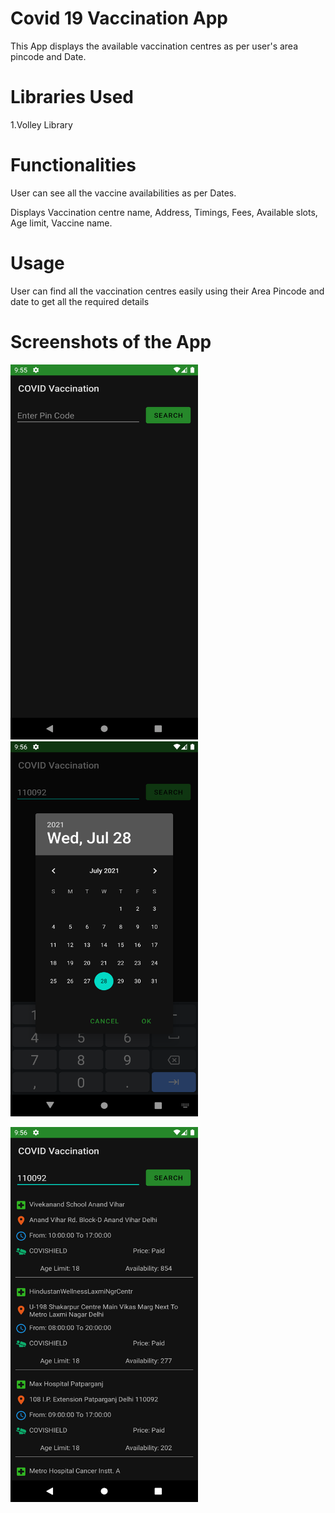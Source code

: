 # Covid 19 Vaccination App

This App displays the available vaccination centres as per user's area pincode and Date.




# Libraries Used
1.Volley Library


# Functionalities

User can see all the vaccine availabilities as per Dates.

Displays Vaccination centre name, Address, Timings, Fees, Available slots, Age limit, Vaccine name.

# Usage

User can find all the vaccination centres easily using their Area Pincode and date to get all the required details


# Screenshots of the App

<img src="https://github.com/Shubham-Hadgal/Covid-19-Vaccination/blob/master/Screenshots/Screenshot_1627489545.png" width="300" height="600">    <img src="https://github.com/Shubham-Hadgal/Covid-19-Vaccination/blob/master/Screenshots/Screenshot_1627489564.png" width="300" height="600">    

<img src="https://github.com/Shubham-Hadgal/Covid-19-Vaccination/blob/master/Screenshots/Screenshot_1627489571.png" width="300" height="600">


